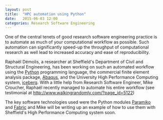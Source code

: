 ```yaml
---
layout: post
title:  "HPC automation using Python"
date:   2015-06-03 12:00
categories: Research Software Engineering
---
```

One of the central tenets of good research software engineering practice is to automate as much of your computational workflow as possible. Such automation can significantly speed-up the throughput of computational research as well lead to increased accuracy and ease of reproducibility.

Raphaël Démolis, a researcher at Sheffield's Department of Civil and Structural Engineering, has been working on such an automated workflow using the [Python](https://www.python.org/) programming language, the commercial finite element analysis package, [Abaqus](http://www.3ds.com/products-services/simulia/products/abaqus/), and the University High Performance Computing system, [iceberg](https://www.shef.ac.uk/wrgrid/iceberg). With a little help from Research Software Engineer, Mike Croucher, Raphaël recently managed to automate his entire workflow (see testimonial at http://www.walkingrandomly.com/?page_id=5122)

The key software technologies used were the Python modules [Paramiko](http://www.paramiko.org/) and [Fabric](http://www.fabfile.org/) and Mike will be writing up an example of how to use them with Sheffield's High Performance Computing system soon.

 
